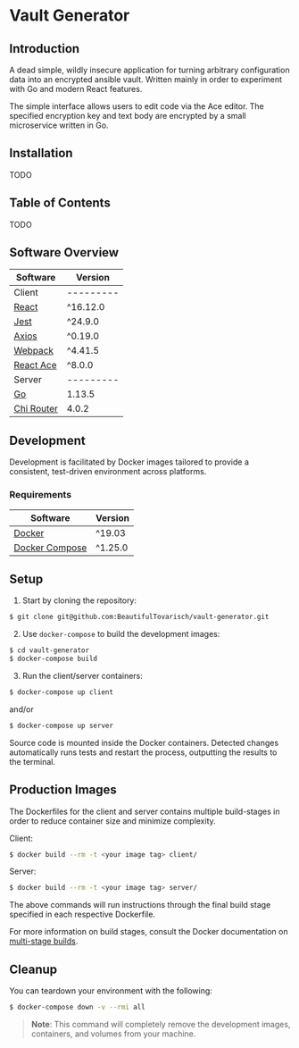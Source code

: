 # Vault Generator #

## Introduction ##

A dead simple, wildly insecure application for turning arbitrary configuration data into an encrypted ansible vault. Written mainly in order to experiment with Go and modern React features.

The simple interface allows users to edit code via the Ace editor. The specified encryption key and text body are encrypted by a small microservice written in Go.

## Installation ##

TODO

## Table of Contents ##

TODO

## Software Overview ##

|Software|Version|
|--------|-------|
|Client|---------|
|[React](https://reactjs.org/docs/getting-started.html)|^16.12.0|
|[Jest](https://jestjs.io/docs/en/getting-started)|^24.9.0|
|[Axios](https://www.npmjs.com/package/axios)|^0.19.0|
|[Webpack](https://webpack.js.org/concepts/)|^4.41.5|
|[React Ace](https://github.com/securingsincity/react-ace/tree/master/docs)|^8.0.0|
|Server|---------|
[Go](https://golang.org/doc/)|1.13.5|
[Chi Router](https://github.com/go-chi/chi)|4.0.2|

## Development ##

Development is facilitated by Docker images tailored to provide a consistent, test-driven environment across platforms.

### Requirements ###

|Software|Version|
|--------|-------|
|[Docker](https://docs.docker.com/)|^19.03|
|[Docker Compose](https://docs.docker.com/compose/)|^1.25.0|

## Setup  ##

1. Start by cloning the repository:

```bash
$ git clone git@github.com:BeautifulTovarisch/vault-generator.git
```

2. Use `docker-compose` to build the development images:

```bash
$ cd vault-generator
$ docker-compose build
```

3. Run the client/server containers:

```bash
$ docker-compose up client
```

and/or

```bash
$ docker-compose up server
```

Source code is mounted inside the Docker containers. Detected changes automatically runs tests and restart the process, outputting the results to the terminal.

## Production Images ##

The Dockerfiles for the client and server contains multiple build-stages in order to reduce container size and minimize complexity.

Client:

```bash
$ docker build --rm -t <your image tag> client/
```

Server:
```bash
$ docker build --rm -t <your image tag> server/
```

The above commands will run instructions through the final build stage specified in each respective Dockerfile.

For more information on build stages, consult the Docker documentation on [multi-stage builds](https://docs.docker.com/develop/develop-images/multistage-build/).

## Cleanup ##

You can teardown your environment with the following:
```bash
$ docker-compose down -v --rmi all
```

> **Note**: This command will completely remove the development images, containers, and volumes from your machine.
